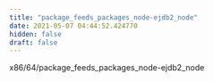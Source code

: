 ```yaml
---
title: "package_feeds_packages_node-ejdb2_node"
date: 2021-05-07 04:44:52.424770
hidden: false
draft: false
---
```


x86/64/package_feeds_packages_node-ejdb2_node


